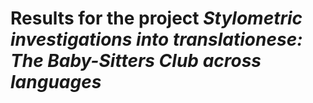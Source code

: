 # Results for the project *Stylometric investigations into translationese: The Baby-Sitters Club across languages*